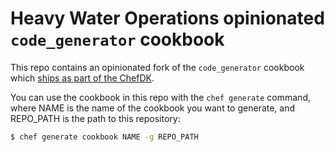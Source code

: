 # Heavy Water Operations opinionated `code_generator` cookbook

This repo contains an opinionated fork of the `code_generator` cookbook which [ships as part of the ChefDK](https://github.com/opscode/chef-dk/tree/master/lib/chef-dk/skeletons/code_generator).

You can use the cookbook in this repo with the `chef generate` command, where NAME is the name of
the cookbook you want to generate, and REPO_PATH is the path to this repository:

```sh
$ chef generate cookbook NAME -g REPO_PATH
```
